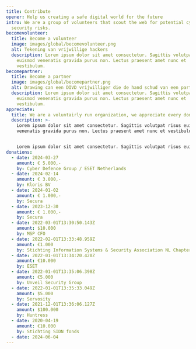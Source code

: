 ```yaml
---
title: Contribute
opener: Help us creating a safe digital world for the future
intro: We are a group of volunteers that scout the web for potential cyber
  security risks.
becomevolunteer:
  title: Become a volunteer
  image: images/global/becomevolunteer.png
  alt: Tekening van vrijwillige hackers
  description: Lorem ipsum dolor sit amet consectetur. Sagittis volutpat risus
    euismod venenatis gravida purus non. Lectus praesent amet nunc et
    vestibulum.
becomepartner:
  title: Become a partner
  image: images/global/becomepartner.png
  alt: Drawing can een DIVD vrijwilliger die de hand schud van een partner
  description: Lorem ipsum dolor sit amet consectetur. Sagittis volutpat risus
    euismod venenatis gravida purus non. Lectus praesent amet nunc et
    vestibulum.
appreciate:
  title: We are a voluntairly run organization, we appreciate every donation.
  description: >-
    Lorem ipsum dolor sit amet consectetur. Sagittis volutpat risus euismod
    venenatis gravida purus non. Lectus praesent amet nunc et vestibulum.


    Lorem ipsum dolor sit amet consectetur. Sagittis volutpat risus euismod venenatis gravida purus non. Lectus praesent amet nunc et vestibulum.
donations:
  - date: 2024-03-27
    amount: € 5.000,-
    by: Cyber Defence Group / ESET Netherlands
  - date: 2024-02-14
    amount: € 3.000,-
    by: Kloris BV
  - date: 2024-01-02
    amount: € 1.000,-
    by: Secura
  - date: 2023-12-30
    amount: € 1.000,-
    by: Secura
  - date: 2022-03-01T13:30:50.143Z
    amount: $10.000
    by: MSP CFO
  - date: 2022-02-01T13:33:48.959Z
    amount: €1.000
    by: Stichting Information Systems & Security Association NL Chapter
  - date: 2022-01-01T13:34:20.420Z
    amount: €10.000
    by: ESET
  - date: 2022-01-01T13:35:06.398Z
    amount: €5.000
    by: Unveil Security Group
  - date: 2022-01-01T13:35:33.049Z
    amount: $5.000
    by: Servosity
  - date: 2021-12-01T13:36:06.127Z
    amount: $100.000
    by: Huntress
  - date: 2020-04-19
    amount: €10.000
    by: Stichting SIDN fonds
  - date: 2024-06-04
---
```


